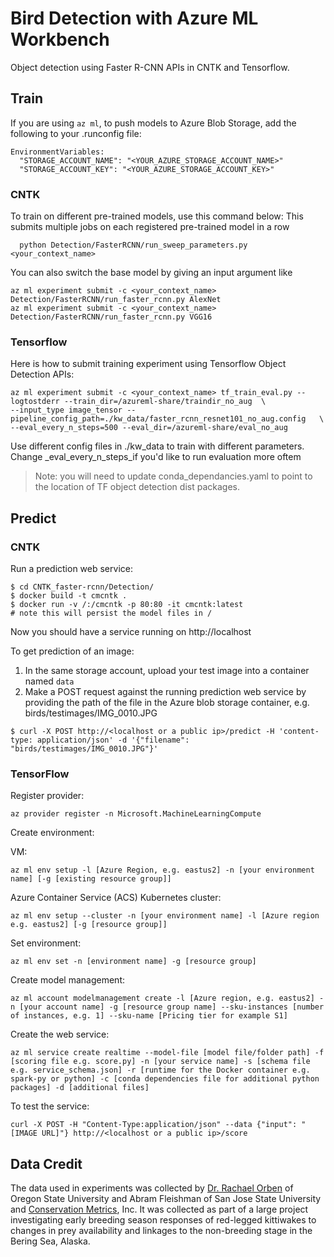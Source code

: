 # Bird Detection with Azure ML Workbench

Object detection using Faster R-CNN APIs in CNTK and Tensorflow.

## Train

If you are using `az ml`, to push models to Azure Blob Storage, add the following to your .runconfig file:

```
EnvironmentVariables:
  "STORAGE_ACCOUNT_NAME": "<YOUR_AZURE_STORAGE_ACCOUNT_NAME>"
  "STORAGE_ACCOUNT_KEY": "<YOUR_AZURE_STORAGE_ACCOUNT_KEY>"
```
### CNTK
To train on different pre-trained models, use this command below:
This submits multiple jobs on each registered pre-trained model in a row

```
  python Detection/FasterRCNN/run_sweep_parameters.py <your_context_name>
```

You can also switch the base model by giving an input argument like 

```
az ml experiment submit -c <your_context_name> Detection/FasterRCNN/run_faster_rcnn.py AlexNet
az ml experiment submit -c <your_context_name> Detection/FasterRCNN/run_faster_rcnn.py VGG16
```
### Tensorflow
Here is how to submit training experiment using Tensorflow Object Detection APIs:

```
az ml experiment submit -c <your_context_name> tf_train_eval.py --logtostderr --train_dir=/azureml-share/traindir_no_aug  \
--input_type image_tensor --pipeline_config_path=./kw_data/faster_rcnn_resnet101_no_aug.config   \
--eval_every_n_steps=500 --eval_dir=/azureml-share/eval_no_aug
```

Use different config files in ./kw_data to train with different parameters.
Change _eval_every_n_steps_if you'd like to run evaluation more oftem

> Note: you will need to update conda_dependancies.yaml to point to the location of  TF object detection dist packages.

## Predict

### CNTK

Run a prediction web service:

```
$ cd CNTK_faster-rcnn/Detection/
$ docker build -t cmcntk .
$ docker run -v /:/cmcntk -p 80:80 -it cmcntk:latest
# note this will persist the model files in /

```
Now you should have a service running on 
http://localhost

To get prediction of an image:
1. In the same storage account, upload your test image into a container named `data`
2. Make a POST request against the running prediction web service by providing the path of the file in the Azure blob storage container, e.g. birds/testimages/IMG_0010.JPG

```
$ curl -X POST http://<localhost or a public ip>/predict -H 'content-type: application/json' -d '{"filename": "birds/testimages/IMG_0010.JPG"}'

```

### TensorFlow

Register provider:

```
az provider register -n Microsoft.MachineLearningCompute
```

Create environment:

VM: 
```
az ml env setup -l [Azure Region, e.g. eastus2] -n [your environment name] [-g [existing resource group]]
```

Azure Container Service (ACS) Kubernetes cluster: 

```
az ml env setup --cluster -n [your environment name] -l [Azure region e.g. eastus2] [-g [resource group]]
```

Set environment:

```
az ml env set -n [environment name] -g [resource group]
```

Create model management:

```
az ml account modelmanagement create -l [Azure region, e.g. eastus2] -n [your account name] -g [resource group name] --sku-instances [number of instances, e.g. 1] --sku-name [Pricing tier for example S1]
```

Create the web service:

```
az ml service create realtime --model-file [model file/folder path] -f [scoring file e.g. score.py] -n [your service name] -s [schema file e.g. service_schema.json] -r [runtime for the Docker container e.g. spark-py or python] -c [conda dependencies file for additional python packages] -d [additional files]
```

To test the service:

```
curl -X POST -H "Content-Type:application/json" --data {"input": "[IMAGE URL]"} http://<localhost or a public ip>/score
```

## Data Credit
The data  used in experiments was collected by [Dr. Rachael Orben](https://rachaelorben.dunked.com/red-legged-kittiwake-incubation) of Oregon State University and Abram Fleishman of San Jose State University and [Conservation Metrics](http://conservationmetrics.com), Inc.
It was collected as part of a large project investigating early breeding season responses of red-legged kittiwakes to changes in prey availability and linkages to the non-breeding stage in the Bering Sea, Alaska.


